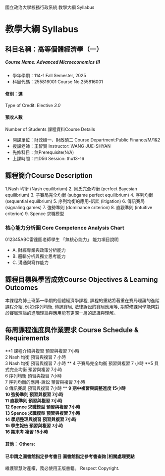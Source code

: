 國立政治大學校務行政系統 教學大綱 Syllabus
# 教學大綱 Syllabus
##  科目名稱：高等個體經濟學（一）
#####  Course Name: Advanced Microeconomics (I)
  * 學年學期：114-1 Fall Semester, 2025 
  * 科目代碼：255816001 Course No.255816001
#### 修別：選
Type of Credit: Elective 
_3.0_
#### 預收人數
Number of Students
課程資料Course Details
  * 開課單位：財政碩一、財政碩二 Course Department:Public Finance/M/1&2 
  * 授課老師：王智賢 Instructor: WANG JUE-SHYAN 
  * 先修科目：無Prerequisite(N/A)
  * 上課時間：四D56 Session: thu13-16
##  課程簡介Course Description
1.Nash 均衡 (Nash equilibrium)
2. 貝氏完全均衡 (perfect Bayesian equilibrium)
3. 子賽局完全均衡 (subgame perfect equilibrium) 
4. 序列均衡 (sequential equilbrium)
5. 序列均衡的應用-訴訟 (litigation)
6. 傳訊賽局 (signaling games)
7. 強勢準則 (dominance criterion)
8. 直觀準則 (intuitive criterion)
9. Spence 求職模型
###  核心能力分析圖 Core Competence Analysis Chart
012345ABC雷達圖老師學生
「無核心能力」 
能力項目說明
  * A. 財經專業與政策分析能力
  * B. 邏輯分析與獨立思考能力
  * C. 溝通與寫作能力
##  課程目標與學習成效Course Objectives & Learning Outcomes 
本課程為博士班第一學期的個體經濟學課程, 課程的重點將著重在賽局理論的進階課程介紹, 例如:序列均衡, 傳訊賽局, 法律訴訟的賽局應用等, 期望修課同學能夠對於賽局理論的進階理論與應用能有更深一層的認識與理解。
##  每周課程進度與作業要求 Course Schedule & Requirements
**1 課程介紹與複習 預習與複習 7小時  
2 Nash 均衡 預習與複習 7 小時  
3 Nash 均衡 預習與複習 7 小時 **
4 子賽局完全均衡 預習與複習 7 小時
**5 貝式完全均衡 預習與複習 7小時  
6 序列均衡 預習與複習 7小時  
7 序列均衡的應用-訴訟 預習與複習 7小時  
8 傳訊賽局 預習與複習 7小時 **
**9 期中複習與調整進度 15小時  
10 強勢準則 預習與複習 7小時  
11 直觀準則 預習與複習 7小時  
12 Spence 求職模型 預習與複習 7小時  
13 Spence 求職模型 預習與複習 7小時  
14 學期整理與複習 預習與複習 7小時  
15 學生報告 預習與複習 7小時  
16 期末考 複習 15小時**
####  其他： Others:
####  已申請之圖書館指定參考書目  圖書館指定參考書查詢 |相關處理要點
維護智慧財產權，務必使用正版書籍。 Respect Copyright.
